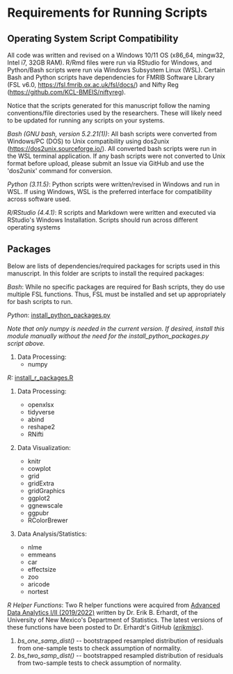 # Requirements for Running Scripts

## Operating System Script Compatibility
All code was written and revised on a Windows 10/11 OS (x86_64, mingw32, Intel i7, 32GB RAM). R/Rmd files were run via RStudio for Windows, and Python/Bash scripts were run via Windows Subsystem Linux (WSL). Certain Bash and Python scripts have dependencies for FMRIB Software Library (FSL v6.0, https://fsl.fmrib.ox.ac.uk/fsl/docs/) and Nifty Reg (https://github.com/KCL-BMEIS/niftyreg).

Notice that the scripts generated for this manuscript follow the naming conventions/file directories used by the researchers. These will likely need to be updated for running any scripts on your systems.   

_Bash (GNU bash, version 5.2.21(1))_: All bash scripts were converted from Windows/PC (DOS) to Unix compatibility using dos2unix (https://dos2unix.sourceforge.io/). All converted bash scripts were run in the WSL terminal application. If any bash scripts were not converted to Unix format before upload, please submit an Issue via GitHub and use the 'dos2unix' command for conversion.   

_Python (3.11.5)_: Python  scripts were written/revised in Windows and run in WSL. If using Windows,  WSL is the preferred interface for compatibility across software used.  

_R/RStudio (4.4.1)_: R scripts and Markdown were written and executed via RStudio's Windows Installation. Scripts should run across different operating systems

## Packages

Below are lists of dependencies/required packages for scripts used in this manuscript. In this folder are scripts to install the required packages:

_Bash_: While no specific packages are required for Bash scripts, they do use multiple FSL functions. Thus, FSL must be installed and set up appropriately for bash scripts to run.

_Python_: [install_python_packages.py](./install_python_packages.py)

_Note that only numpy is needed in the current version. If desired, install this module manually without the need for the install_python_packages.py script above._
  1) Data Processing:
       - numpy

_R:_ [install_r_packages.R](./install_r_packages.R)

  1) Data Processing:
       - openxlsx
       - tidyverse
       - abind
       - reshape2
       - RNifti

  2) Data Visualization:
       - knitr
       - cowplot
       - grid
       - gridExtra
       - gridGraphics
       - ggplot2
       - ggnewscale
       - ggpubr
       - RColorBrewer

  3) Data Analysis/Statistics:
       - nlme
       - emmeans
       - car
       - effectsize
       - zoo
       - aricode
       - nortest


_R Helper Functions_:
Two R helper functions were acquired from [Advanced Data Analytics I/II (2019/2022)](https://statacumen.com/teaching/ada1/ada1-f19/) written by Dr. Erik B. Erhardt, of the University of New Mexico's Department of Statistics. The latest versions of these functions have been posted to Dr. Erhardt's GitHub ([_erikmisc_](https://github.com/erikerhardt/erikmisc/)).
1) _bs_one_samp_dist()_ -- bootstrapped resampled distribution of residuals from one-sample tests to check assumption of normality. 
2) _bs_two_samp_dist()_ -- bootstrapped resampled distribution of residuals from two-sample tests to check assumption of normality. 
